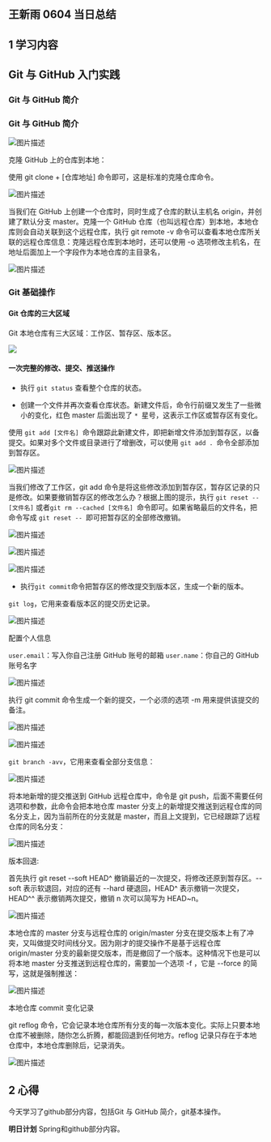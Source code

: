 ## 王新雨 0604 当日总结

## 1 学习内容


## Git 与 GitHub 入门实践

### Git 与 GitHub 简介

### Git 与 GitHub 简介

![图片描述](https://dn-simplecloud.shiyanlou.com/courses/uid1080331-20190604-1559650772694)

克隆 GitHub 上的仓库到本地：

使用 git clone + [仓库地址] 命令即可，这是标准的克隆仓库命令。

![图片描述](https://dn-simplecloud.shiyanlou.com/courses/uid1080331-20190604-1559653199928)

当我们在 GitHub 上创建一个仓库时，同时生成了仓库的默认主机名 origin，并创建了默认分支 master。克隆一个 GitHub 仓库（也叫远程仓库）到本地，本地仓库则会自动关联到这个远程仓库，执行 git remote -v 命令可以查看本地仓库所关联的远程仓库信息：克隆远程仓库到本地时，还可以使用 -o 选项修改主机名，在地址后面加上一个字段作为本地仓库的主目录名，

![图片描述](https://dn-simplecloud.shiyanlou.com/courses/uid1080331-20190604-1559653424847)


### Git 基础操作
#### Git 仓库的三大区域

Git 本地仓库有三大区域：工作区、暂存区、版本区。

![](https://doc.shiyanlou.com/document-uid310176labid9805timestamp1548755776759.png/wm)

#### 一次完整的修改、提交、推送操作
   - 执行 ```git status``` 查看整个仓库的状态。

   - 创建一个文件并再次查看仓库状态。新建文件后，命令行前缀又发生了一些微小的变化，红色 master 后面出现了 ```* ```星号，这表示工作区或暂存区有变化。

使用 ```git add [文件名] ```命令跟踪此新建文件，即把新增文件添加到暂存区，以备提交。如果对多个文件或目录进行了增删改，可以使用 ```git add . ```命令全部添加到暂存区。

![图片描述](https://dn-simplecloud.shiyanlou.com/courses/uid1080331-20190604-1559653943723)

当我们修改了工作区，git add 命令是将这些修改添加到暂存区，暂存区记录的只是修改。如果要撤销暂存区的修改怎么办？根据上图的提示，执行 ```git reset -- [文件名]``` 或者```git rm --cached [文件名] ```命令即可。如果省略最后的文件名，把命令写成 ```git reset -- ```即可把暂存区的全部修改撤销。

![图片描述](https://dn-simplecloud.shiyanlou.com/courses/uid1080331-20190604-1559654270145)

![图片描述](https://dn-simplecloud.shiyanlou.com/courses/uid1080331-20190604-1559654241949)

![图片描述](https://dn-simplecloud.shiyanlou.com/courses/uid1080331-20190604-1559654372326)

   - 执行``` git commit ```命令把暂存区的修改提交到版本区，生成一个新的版本。

```git log```，它用来查看版本区的提交历史记录。

![图片描述](https://dn-simplecloud.shiyanlou.com/courses/uid1080331-20190604-1559654477313)

配置个人信息

```user.email```：写入你自己注册 GitHub 账号的邮箱
```user.name```：你自己的 GitHub 账号名字

![图片描述](https://dn-simplecloud.shiyanlou.com/courses/uid1080331-20190604-1559654909027)

执行 git commit 命令生成一个新的提交，一个必须的选项 -m 用来提供该提交的备注。

![图片描述](https://dn-simplecloud.shiyanlou.com/courses/uid1080331-20190604-1559654985379)

![图片描述](https://dn-simplecloud.shiyanlou.com/courses/uid1080331-20190604-1559655008175)

```git branch -avv```，它用来查看全部分支信息：

![图片描述](https://dn-simplecloud.shiyanlou.com/courses/uid1080331-20190604-1559655072244)

将本地新增的提交推送到 GitHub 远程仓库中，命令是 git push，后面不需要任何选项和参数，此命令会把本地仓库 master 分支上的新增提交推送到远程仓库的同名分支上，因为当前所在的分支就是 master，而且上文提到，它已经跟踪了远程仓库的同名分支：

![图片描述](https://dn-simplecloud.shiyanlou.com/courses/uid1080331-20190604-1559655225004)

版本回退:

首先执行 git reset --soft HEAD^ 撤销最近的一次提交，将修改还原到暂存区。--soft 表示软退回，对应的还有 --hard 硬退回，HEAD^ 表示撤销一次提交，HEAD^^ 表示撤销两次提交，撤销 n 次可以简写为 HEAD~n。

![图片描述](https://dn-simplecloud.shiyanlou.com/courses/uid1080331-20190604-1559655533197)

本地仓库的 master 分支与远程仓库的 origin/master 分支在提交版本上有了冲突，又叫做提交时间线分叉。因为刚才的提交操作不是基于远程仓库 origin/master 分支的最新提交版本，而是撤回了一个版本。这种情况下也是可以将本地 master 分支推送到远程仓库的，需要加一个选项 -f ，它是 --force 的简写，这就是强制推送：

![图片描述](https://dn-simplecloud.shiyanlou.com/courses/uid1080331-20190604-1559655727694)

本地仓库 commit 变化记录

git reflog 命令，它会记录本地仓库所有分支的每一次版本变化。实际上只要本地仓库不被删除，随你怎么折腾，都能回退到任何地方。reflog 记录只存在于本地仓库中，本地仓库删除后，记录消失。

![图片描述](https://dn-simplecloud.shiyanlou.com/courses/uid1080331-20190604-1559655946269)



## 2 心得

今天学习了github部分内容，包括Git 与 GitHub 简介，git基本操作。

**明日计划**
Spring和github部分内容。

